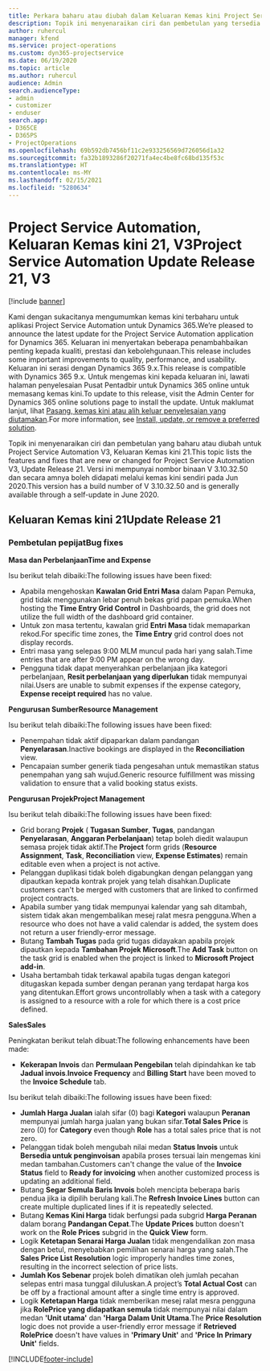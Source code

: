 ```yaml
---
title: Perkara baharu atau diubah dalam Keluaran Kemas kini Project Service Automation 21, V3
description: Topik ini menyenaraikan ciri dan pembetulan yang tersedia dalam Keluaran Kemas kini Project Service Automation 21, V3.
author: ruhercul
manager: kfend
ms.service: project-operations
ms.custom: dyn365-projectservice
ms.date: 06/19/2020
ms.topic: article
ms.author: ruhercul
audience: Admin
search.audienceType:
- admin
- customizer
- enduser
search.app:
- D365CE
- D365PS
- ProjectOperations
ms.openlocfilehash: 69b592db7456bf11c2e933256569d726056d1a32
ms.sourcegitcommit: fa32b1893286f20271fa4ec4be8fc68bd135f53c
ms.translationtype: HT
ms.contentlocale: ms-MY
ms.lasthandoff: 02/15/2021
ms.locfileid: "5280634"
---
```

# <a name="project-service-automation-update-release-21-v3"></a><span data-ttu-id="41531-103">Project Service Automation, Keluaran Kemas kini 21, V3</span><span class="sxs-lookup"><span data-stu-id="41531-103">Project Service Automation Update Release 21, V3</span></span>

[!include [banner](../includes/psa-now-project-operations.md)]

<span data-ttu-id="41531-104">Kami dengan sukacitanya mengumumkan kemas kini terbaharu untuk aplikasi Project Service Automation untuk Dynamics 365.</span><span class="sxs-lookup"><span data-stu-id="41531-104">We’re pleased to announce the latest update for the Project Service Automation application for Dynamics 365.</span></span> <span data-ttu-id="41531-105">Keluaran ini menyertakan beberapa penambahbaikan penting kepada kualiti, prestasi dan kebolehgunaan.</span><span class="sxs-lookup"><span data-stu-id="41531-105">This release includes some important improvements to quality, performance, and usability.</span></span> <span data-ttu-id="41531-106">Keluaran ini serasi dengan Dynamics 365 9.x.</span><span class="sxs-lookup"><span data-stu-id="41531-106">This release is compatible with Dynamics 365 9.x.</span></span> <span data-ttu-id="41531-107">Untuk mengemas kini kepada keluaran ini, lawati halaman penyelesaian Pusat Pentadbir untuk Dynamics 365 online untuk memasang kemas kini.</span><span class="sxs-lookup"><span data-stu-id="41531-107">To update to this release, visit the Admin Center for Dynamics 365 online solutions page to install the update.</span></span> <span data-ttu-id="41531-108">Untuk maklumat lanjut, lihat [Pasang, kemas kini atau alih keluar penyelesaian yang diutamakan](https://docs.microsoft.com/power-platform/admin/install-remove-preferred-solution).</span><span class="sxs-lookup"><span data-stu-id="41531-108">For more information, see [Install, update, or remove a preferred solution](https://docs.microsoft.com/power-platform/admin/install-remove-preferred-solution).</span></span>

<span data-ttu-id="41531-109">Topik ini menyenaraikan ciri dan pembetulan yang baharu atau diubah untuk Project Service Automation V3, Keluaran Kemas kini 21.</span><span class="sxs-lookup"><span data-stu-id="41531-109">This topic lists the features and fixes that are new or changed for Project Service Automation V3, Update Release 21.</span></span> <span data-ttu-id="41531-110">Versi ini mempunyai nombor binaan V 3.10.32.50 dan secara amnya boleh didapati melalui kemas kini sendiri pada Jun 2020.</span><span class="sxs-lookup"><span data-stu-id="41531-110">This version has a build number of V 3.10.32.50 and is generally available through a self-update in June 2020.</span></span>

## <a name="update-release-21"></a><span data-ttu-id="41531-111">Keluaran Kemas kini 21</span><span class="sxs-lookup"><span data-stu-id="41531-111">Update Release 21</span></span>

### <a name="bug-fixes"></a><span data-ttu-id="41531-112">Pembetulan pepijat</span><span class="sxs-lookup"><span data-stu-id="41531-112">Bug fixes</span></span>

<span data-ttu-id="41531-113">**Masa dan Perbelanjaan**</span><span class="sxs-lookup"><span data-stu-id="41531-113">**Time and Expense**</span></span>

<span data-ttu-id="41531-114">Isu berikut telah dibaiki:</span><span class="sxs-lookup"><span data-stu-id="41531-114">The following issues have been fixed:</span></span>

- <span data-ttu-id="41531-115">Apabila mengehoskan **Kawalan Grid Entri Masa** dalam Papan Pemuka, grid tidak menggunakan lebar penuh bekas grid papan pemuka.</span><span class="sxs-lookup"><span data-stu-id="41531-115">When hosting the **Time Entry Grid Control** in Dashboards, the grid does not utilize the full width of the dashboard grid container.</span></span>
- <span data-ttu-id="41531-116">Untuk zon masa tertentu, kawalan grid **Entri Masa** tidak memaparkan rekod.</span><span class="sxs-lookup"><span data-stu-id="41531-116">For specific time zones, the **Time Entry** grid control does not display records.</span></span>
- <span data-ttu-id="41531-117">Entri masa yang selepas 9:00 MLM muncul pada hari yang salah.</span><span class="sxs-lookup"><span data-stu-id="41531-117">Time entries that are after 9:00 PM appear on the wrong day.</span></span>
- <span data-ttu-id="41531-118">Pengguna tidak dapat menyerahkan perbelanjaan jika kategori perbelanjaan, **Resit perbelanjaan yang diperlukan** tidak mempunyai nilai.</span><span class="sxs-lookup"><span data-stu-id="41531-118">Users are unable to submit expenses if the expense category, **Expense receipt required** has no value.</span></span>

<span data-ttu-id="41531-119">**Pengurusan Sumber**</span><span class="sxs-lookup"><span data-stu-id="41531-119">**Resource Management**</span></span>

<span data-ttu-id="41531-120">Isu berikut telah dibaiki:</span><span class="sxs-lookup"><span data-stu-id="41531-120">The following issues have been fixed:</span></span>

- <span data-ttu-id="41531-121">Penempahan tidak aktif dipaparkan dalam pandangan **Penyelarasan**.</span><span class="sxs-lookup"><span data-stu-id="41531-121">Inactive bookings are displayed in the **Reconciliation** view.</span></span>
- <span data-ttu-id="41531-122">Pencapaian sumber generik tiada pengesahan untuk memastikan status penempahan yang sah wujud.</span><span class="sxs-lookup"><span data-stu-id="41531-122">Generic resource fulfillment was missing validation to ensure that a valid booking status exists.</span></span>

<span data-ttu-id="41531-123">**Pengurusan Projek**</span><span class="sxs-lookup"><span data-stu-id="41531-123">**Project Management**</span></span>

<span data-ttu-id="41531-124">Isu berikut telah dibaiki:</span><span class="sxs-lookup"><span data-stu-id="41531-124">The following issues have been fixed:</span></span>

- <span data-ttu-id="41531-125">Grid borang **Projek** ( **Tugasan Sumber**, **Tugas**, pandangan **Penyelarasan**, **Anggaran Perbelanjaan**) tetap boleh diedit walaupun semasa projek tidak aktif.</span><span class="sxs-lookup"><span data-stu-id="41531-125">The **Project** form grids (**Resource Assignment**, **Task**, **Reconciliation** view, **Expense Estimates**) remain editable even when a project is not active.</span></span>
- <span data-ttu-id="41531-126">Pelanggan duplikasi tidak boleh digabungkan dengan pelanggan yang dipautkan kepada kontrak projek yang telah disahkan.</span><span class="sxs-lookup"><span data-stu-id="41531-126">Duplicate customers can't be merged with customers that are linked to confirmed project contracts.</span></span>
- <span data-ttu-id="41531-127">Apabila sumber yang tidak mempunyai kalendar yang sah ditambah, sistem tidak akan mengembalikan mesej ralat mesra pengguna.</span><span class="sxs-lookup"><span data-stu-id="41531-127">When a resource who does not have a valid calendar is added, the system does not return a user friendly-error message.</span></span>
- <span data-ttu-id="41531-128">Butang **Tambah Tugas** pada grid tugas didayakan apabila projek dipautkan kepada **Tambahan Projek Microsoft**.</span><span class="sxs-lookup"><span data-stu-id="41531-128">The **Add Task** button on the task grid is enabled when the project is linked to **Microsoft Project add-in**.</span></span>
- <span data-ttu-id="41531-129">Usaha bertambah tidak terkawal apabila tugas dengan kategori ditugaskan kepada sumber dengan peranan yang terdapat harga kos yang ditentukan.</span><span class="sxs-lookup"><span data-stu-id="41531-129">Effort grows uncontrollably when a task with a category is assigned to a resource with a role for which there is a cost price defined.</span></span>

<span data-ttu-id="41531-130">**Sales**</span><span class="sxs-lookup"><span data-stu-id="41531-130">**Sales**</span></span>

<span data-ttu-id="41531-131">Peningkatan berikut telah dibuat:</span><span class="sxs-lookup"><span data-stu-id="41531-131">The following enhancements have been made:</span></span>

- <span data-ttu-id="41531-132">**Kekerapan Invois** dan **Permulaan Pengebilan** telah dipindahkan ke tab **Jadual invois**.</span><span class="sxs-lookup"><span data-stu-id="41531-132">**Invoice Frequency** and **Billing Start** have been moved to the **Invoice Schedule** tab.</span></span>

<span data-ttu-id="41531-133">Isu berikut telah dibaiki:</span><span class="sxs-lookup"><span data-stu-id="41531-133">The following issues have been fixed:</span></span>

- <span data-ttu-id="41531-134">**Jumlah Harga Jualan** ialah sifar (0) bagi **Kategori** walaupun **Peranan** mempunyai jumlah harga jualan yang bukan sifar.</span><span class="sxs-lookup"><span data-stu-id="41531-134">**Total Sales Price** is zero (0) for **Category** even though **Role** has a total sales price that is not zero.</span></span>
- <span data-ttu-id="41531-135">Pelanggan tidak boleh mengubah nilai medan **Status Invois** untuk **Bersedia untuk penginvoisan** apabila proses tersuai lain mengemas kini medan tambahan.</span><span class="sxs-lookup"><span data-stu-id="41531-135">Customers can't change the value of the **Invoice Status** field to **Ready for invoicing** when another customized process is updating an additional field.</span></span>
- <span data-ttu-id="41531-136">Butang **Segar Semula Baris Invois** boleh mencipta beberapa baris pendua jika ia dipilih berulang kali.</span><span class="sxs-lookup"><span data-stu-id="41531-136">The **Refresh Invoice Lines** button can create multiple duplicated lines if it is repeatedly selected.</span></span>
- <span data-ttu-id="41531-137">Butang **Kemas Kini Harga** tidak berfungsi pada subgrid **Harga Peranan** dalam borang **Pandangan Cepat**.</span><span class="sxs-lookup"><span data-stu-id="41531-137">The **Update Prices** button doesn't work on the **Role Prices** subgrid in the **Quick View** form.</span></span>
- <span data-ttu-id="41531-138">Logik **Ketetapan Senarai Harga Jualan** tidak mengendalikan zon masa dengan betul, menyebabkan pemilihan senarai harga yang salah.</span><span class="sxs-lookup"><span data-stu-id="41531-138">The **Sales Price List Resolution** logic improperly handles time zones, resulting in the incorrect selection of price lists.</span></span>
- <span data-ttu-id="41531-139">**Jumlah Kos Sebenar** projek boleh dimatikan oleh jumlah pecahan selepas entri masa tunggal diluluskan.</span><span class="sxs-lookup"><span data-stu-id="41531-139">A project’s **Total Actual Cost** can be off by a fractional amount after a single time entry is approved.</span></span>
- <span data-ttu-id="41531-140">Logik **Ketetapan Harga** tidak memberikan mesej ralat mesra pengguna jika **RolePrice yang didapatkan semula** tidak mempunyai nilai dalam medan **'Unit utama'** dan **'Harga Dalam Unit Utama**.</span><span class="sxs-lookup"><span data-stu-id="41531-140">The **Price Resolution** logic does not provide a user-friendly error message if **Retrieved RolePrice** doesn't have values in **'Primary Unit'** and **'Price In Primary Unit'** fields.</span></span>


[!INCLUDE[footer-include](../includes/footer-banner.md)]